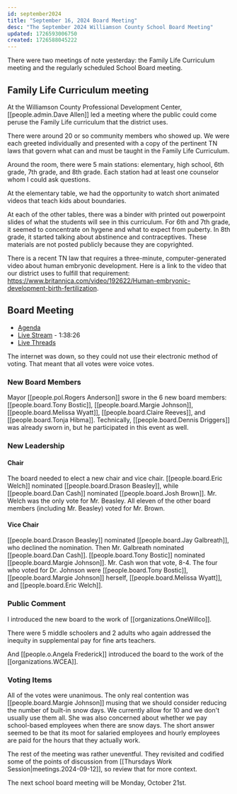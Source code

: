 ```yaml
---
id: september2024
title: "September 16, 2024 Board Meeting"
desc: "The September 2024 Williamson County School Board Meeting"
updated: 1726593006750
created: 1726588045222
---
```


There were two meetings of note yesterday: the Family Life Curriculum meeting and the regularly scheduled School Board meeting.

## Family Life Curriculum meeting

At the Williamson County Professional Development Center, [[people.admin.Dave Allen]] led a meeting where the public could come peruse the Family Life curriculum that the district uses.

There were around 20 or so community members who showed up. We were each greeted individually and presented with a copy of the pertinent TN laws that govern what can and must be taught in the Family Life Curriculum.

Around the room, there were 5 main stations: elementary, high school, 6th grade, 7th grade, and 8th grade. Each station had at least one counselor whom I could ask questions.

At the elementary table, we had the opportunity to watch short animated videos that teach kids about boundaries.

At each of the other tables, there was a binder with printed out powerpoint slides of what the students will see in this curriculum. For 6th and 7th grade, it seemed to concentrate on hygene and what to expect from puberty. In 8th grade, it started talking about abstinence and contraceptives. These materials are not posted publicly because they are copyrighted.

There is a recent TN law that requires a three-minute, computer-generated video about human embryonic development. Here is a link to the video that our district uses to fulfill that requirement: https://www.britannica.com/video/192622/Human-embryonic-development-birth-fertilization.

## Board Meeting

- [Agenda](https://meeting.boeconnect.net/Public/Agenda/566?meeting=654966)
- [Live Stream](https://www.youtube.com/live/dur6yepjoY8) - 1:38:26
- [Live Threads](https://www.threads.net/@murribu/post/C__2ABTpQ13)

The internet was down, so they could not use their electronic method of voting. That meant that all votes were voice votes.

### New Board Members

Mayor [[people.pol.Rogers Anderson]] swore in the 6 new board members: [[people.board.Tony Bostic]], [[people.board.Margie Johnson]], [[people.board.Melissa Wyatt]], [[people.board.Claire Reeves]], and [[people.board.Tonja Hibma]]. Technically, [[people.board.Dennis Driggers]] was already sworn in, but he participated in this event as well.

### New Leadership

#### Chair

The board needed to elect a new chair and vice chair. [[people.board.Eric Welch]] nominated [[people.board.Drason Beasley]], while [[people.board.Dan Cash]] nominated [[people.board.Josh Brown]]. Mr. Welch was the only vote for Mr. Beasley. All eleven of the other board members (including Mr. Beasley) voted for Mr. Brown.

#### Vice Chair

[[people.board.Drason Beasley]] nominated [[people.board.Jay Galbreath]], who declined the nomination. Then Mr. Galbreath nominated [[people.board.Dan Cash]]. [[people.board.Tony Bostic]] nominated [[people.board.Margie Johnson]]. Mr. Cash won that vote, 8-4. The four who voted for Dr. Johnson were [[people.board.Tony Bostic]], [[people.board.Margie Johnson]] herself, [[people.board.Melissa Wyatt]], and [[people.board.Eric Welch]].

### Public Comment

I introduced the new board to the work of [[organizations.OneWillco]].

There were 5 middle schoolers and 2 adults who again addressed the inequity in supplemental pay for fine arts teachers.

And [[people.o.Angela Frederick]] introduced the board to the work of the [[organizations.WCEA]].

### Voting Items

All of the votes were unanimous. The only real contention was [[people.board.Margie Johnson]] musing that we should consider reducing the number of built-in snow days. We currently allow for 10 and we don't usually use them all. She was also concerned about whether we pay school-based employees when there are snow days. The short answer seemed to be that its moot for salaried employees and hourly employees are paid for the hours that they actually work.

The rest of the meeting was rather uneventful. They revisited and codified some of the points of discussion from [[Thursdays Work Session|meetings.2024-09-12]], so review that for more context.

The next school board meeting will be Monday, October 21st.
